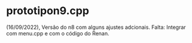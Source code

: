 # prototipon9.cpp

(16/09/2022), Versão do n8 com alguns ajustes adcionais. Falta: Integrar com menu.cpp e com o código do Renan.
